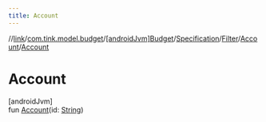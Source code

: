 ```yaml
---
title: Account
---
```

//[link](../../../../../../index.html)/[com.tink.model.budget](../../../../index.html)/[[androidJvm]Budget](../../../index.html)/[Specification](../../index.html)/[Filter](../index.html)/[Account](index.html)/[Account](-account.html)



# Account



[androidJvm]\
fun [Account](-account.html)(id: [String](https://kotlinlang.org/api/latest/jvm/stdlib/kotlin/-string/index.html))




